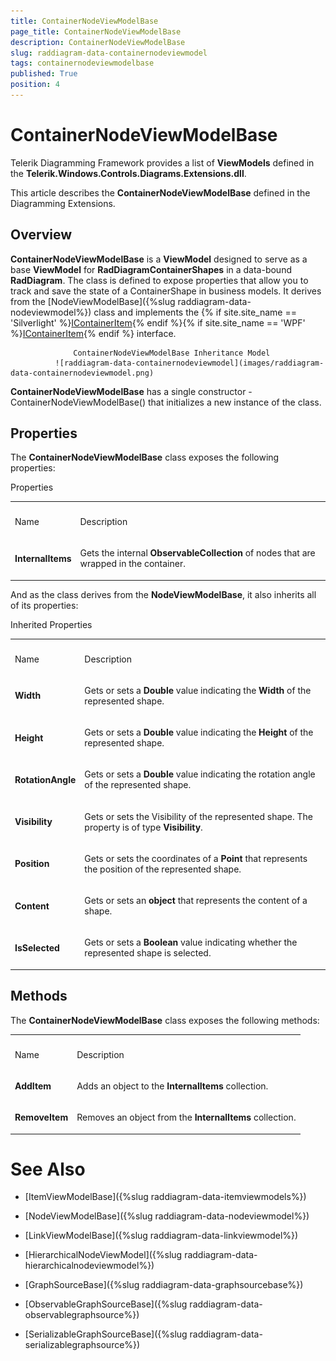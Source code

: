 ```yaml
---
title: ContainerNodeViewModelBase
page_title: ContainerNodeViewModelBase
description: ContainerNodeViewModelBase
slug: raddiagram-data-containernodeviewmodel
tags: containernodeviewmodelbase
published: True
position: 4
---
```


# ContainerNodeViewModelBase



Telerik Diagramming Framework provides a list of __ViewModels__ defined in the __Telerik.Windows.Controls.Diagrams.Extensions.dll__.
	  

This article describes the __ContainerNodeViewModelBase__ defined in the Diagramming Extensions.
	  

## Overview

__ContainerNodeViewModelBase__ is a __ViewModel__ designed to serve as a base __ViewModel__ for __RadDiagramContainerShapes__ in a data-bound __RadDiagram__. The class is defined to expose properties that allow you to track and save the state of a ContainerShape in business models. It derives from the  [NodeViewModelBase]({%slug raddiagram-data-nodeviewmodel%}) class and implements the {% if site.site_name == 'Silverlight' %}[IContainerItem](http://www.telerik.com/help/silverlight/t_telerik_windows_diagrams_core_icontaineritem.html){% endif %}{% if site.site_name == 'WPF' %}[IContainerItem](http://www.telerik.com/help/wpf/t_telerik_windows_diagrams_core_icontaineritem.html){% endif %} interface.
		


                  ContainerNodeViewModelBase Inheritance Model
              ![raddiagram-data-containernodeviewmodel](images/raddiagram-data-containernodeviewmodel.png)

__ContainerNodeViewModelBase__ has a single constructor - ContainerNodeViewModelBase() that initializes a new instance of the class.
		

## Properties

The __ContainerNodeViewModelBase__ class exposes the following properties:
		
<table>
			Properties
		  <th><tr><td>

Name</td><td>

Description</td></tr></th><tr><td>

<b>InternalItems</b></td><td>

Gets the internal <b>ObservableCollection</b> of nodes that are wrapped in the container.
			</td></tr></table>

And as the class derives from the __NodeViewModelBase__, it also inherits all of its properties:
		
<table>Inherited Properties<th><tr><td>

Name</td><td>

Description</td></tr></th><tr><td>

<b>Width</b></td><td>

Gets or sets a <b>Double</b> value indicating the <b>Width</b> of the represented shape.
			  </td></tr><tr><td>

<b>Height</b></td><td>

Gets or sets a <b>Double</b> value indicating the <b>Height</b> of the represented shape.
			  </td></tr><tr><td>

<b>RotationAngle</b></td><td>

Gets or sets a <b>Double</b> value indicating the rotation angle of the represented shape.
			  </td></tr><tr><td>

<b>Visibility</b></td><td>

Gets or sets the Visibility of the represented shape. The property is of type <b>Visibility</b>.
			  </td></tr><tr><td>

<b>Position</b></td><td>

Gets or sets the coordinates of a <b>Point</b> that represents the position of the represented shape.
			  </td></tr><tr><td>

<b>Content</b></td><td>

Gets or sets an <b>object</b> that represents the content of a shape.
			  </td></tr><tr><td>

<b>IsSelected</b></td><td>

Gets or sets a <b>Boolean</b> value indicating whether the represented shape is selected.
			  </td></tr></table>

## Methods

The __ContainerNodeViewModelBase__ class exposes the following methods:
		  
<table><th><tr><td>

Name</td><td>

Description</td></tr></th><tr><td>

<b>AddItem</b></td><td>

Adds an object to the <b>InternalItems</b> collection. </td></tr><tr><td>

<b>RemoveItem</b></td><td>

Removes an object from the <b>InternalItems</b> collection.
			  </td></tr></table>

# See Also

 * [ItemViewModelBase]({%slug raddiagram-data-itemviewmodels%})

 * [NodeViewModelBase]({%slug raddiagram-data-nodeviewmodel%})

 * [LinkViewModelBase]({%slug raddiagram-data-linkviewmodel%})

 * [HierarchicalNodeViewModel]({%slug raddiagram-data-hierarchicalnodeviewmodel%})

 * [GraphSourceBase]({%slug raddiagram-data-graphsourcebase%})

 * [ObservableGraphSourceBase]({%slug raddiagram-data-observablegraphsource%})

 * [SerializableGraphSourceBase]({%slug raddiagram-data-serializablegraphsource%})
